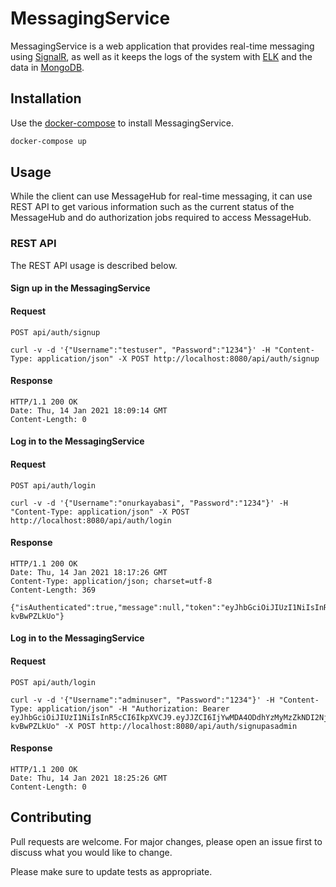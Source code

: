 # MessagingService

MessagingService is a web application that provides real-time messaging using [SignalR](https://docs.microsoft.com/en-us/aspnet/core/signalr/introduction?view=aspnetcore-5.0), as well as it keeps the logs of the system with [ELK](https://www.elastic.co/what-is/elk-stack) and the data in [MongoDB](https://docs.mongodb.com/manual/).

## Installation

Use the [docker-compose](https://docs.docker.com/compose/) to install MessagingService.

```bash
docker-compose up
```

## Usage

While the client can use MessageHub for real-time messaging, it can use REST API to get various information such as the current status of the MessageHub and do authorization jobs required to access MessageHub.

### REST API

The REST API usage is described below.

#### Sign up in the MessagingService

#### Request

`POST api/auth/signup`

    curl -v -d '{"Username":"testuser", "Password":"1234"}' -H "Content-Type: application/json" -X POST http://localhost:8080/api/auth/signup

#### Response

    HTTP/1.1 200 OK
    Date: Thu, 14 Jan 2021 18:09:14 GMT
    Content-Length: 0
    
#### Log in to the MessagingService

#### Request

`POST api/auth/login`

    curl -v -d '{"Username":"onurkayabasi", "Password":"1234"}' -H "Content-Type: application/json" -X POST http://localhost:8080/api/auth/login

#### Response

    HTTP/1.1 200 OK
    Date: Thu, 14 Jan 2021 18:17:26 GMT
    Content-Type: application/json; charset=utf-8
    Content-Length: 369

    {"isAuthenticated":true,"message":null,"token":"eyJhbGciOiJIUzI1NiIsInR5cCI6IkpXVCJ9.eyJJZCI6IjYwMDA4ODdhYzMyMzZkNDI2NjYyMzQwYiIsIm5hbWVpZCI6Im9udXJrYXlhYmFzaSIsInJvbGUiOiJBZG1pbiIsIm5iZiI6MTYxMDY0ODI0NiwiZXhwIjoxNjEwNjUwMDQ2LCJpYXQiOjE2MTA2NDgyNDYsImlzcyI6Imh0dHA6Ly9sb2NhbGhvc3Q6NTAwMCIsImF1ZCI6Ind3dy5iaWxtZW1uZS5jb20ifQ.hJQ_CfXB8hKMxz3gDOsXAy70djVft22Q-kvBwPZLkUo"}
   
 #### Log in to the MessagingService

 #### Request

`POST api/auth/login`

    curl -v -d '{"Username":"adminuser", "Password":"1234"}' -H "Content-Type: application/json" -H "Authorization: Bearer eyJhbGciOiJIUzI1NiIsInR5cCI6IkpXVCJ9.eyJJZCI6IjYwMDA4ODdhYzMyMzZkNDI2NjYyMzQwYiIsIm5hbWVpZCI6Im9udXJrYXlhYmFzaSIsInJvbGUiOiJBZG1pbiIsIm5iZiI6MTYxMDY0ODI0NiwiZXhwIjoxNjEwNjUwMDQ2LCJpYXQiOjE2MTA2NDgyNDYsImlzcyI6Imh0dHA6Ly9sb2NhbGhvc3Q6NTAwMCIsImF1ZCI6Ind3dy5iaWxtZW1uZS5jb20ifQ.hJQ_CfXB8hKMxz3gDOsXAy70djVft22Q-kvBwPZLkUo" -X POST http://localhost:8080/api/auth/signupasadmin
    
#### Response

    HTTP/1.1 200 OK
    Date: Thu, 14 Jan 2021 18:25:26 GMT
    Content-Length: 0
    

## Contributing
Pull requests are welcome. For major changes, please open an issue first to discuss what you would like to change.

Please make sure to update tests as appropriate.
